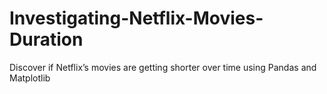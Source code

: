 # Investigating-Netflix-Movies-Duration
Discover if Netflix’s movies are getting shorter over time using Pandas and Matplotlib
